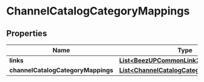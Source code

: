 
# ChannelCatalogCategoryMappings

## Properties
Name | Type | Description | Notes
------------ | ------------- | ------------- | -------------
**links** | [**List&lt;BeezUPCommonLink2&gt;**](BeezUPCommonLink2.md) |  | 
**channelCatalogCategoryMappings** | [**List&lt;ChannelCatalogCategoryMappingInfo&gt;**](ChannelCatalogCategoryMappingInfo.md) |  | 



